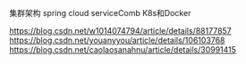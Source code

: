 集群架构
spring cloud
serviceComb
K8s和Docker


https://blog.csdn.net/w1014074794/article/details/88177857
https://blog.csdn.net/youanyyou/article/details/106103768
https://blog.csdn.net/caolaosanahnu/article/details/30991415
